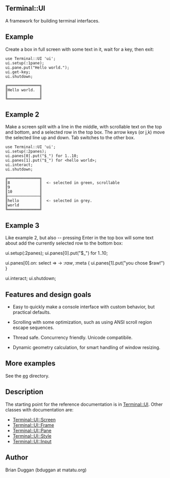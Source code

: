 ## Terminal::UI

A framework for building terminal interfaces.

## Example

Create a box in full screen with some text in it, wait for a key, then exit:

    use Terminal::UI 'ui';
    ui.setup(:1pane);
    ui.pane.put("Hello world.");
    ui.get-key;
    ui.shutdown;

    ╔══════════════╗
    ║Hello world.  ║
    ║              ║
    ╚══════════════╝

## Example 2

Make a screen split with a line in the middle, with scrollable text on the top
and bottom, and a selected row in the top box.  The arrow keys (or j,k) move
the selected line up and down.  Tab switches to the other box.

    use Terminal::UI 'ui';
    ui.setup(:2panes);
    ui.panes[0].put("$_") for 1..10;
    ui.panes[1].put("$_") for <hello world>;
    ui.interact;
    ui.shutdown;

    ╔══════════════╗
    ║8             ║  <- selected in green, scrollable
    ║9             ║
    ║10            ║
    ╟──────────────╢
    ║hello         ║  <- selected in grey.
    ║world         ║
    ╚══════════════╝

## Example 3

Like example 2, but also -- pressing Enter in the top box
will some text about add the currently selected row to the 
bottom box:

  ui.setup(:2panes);
  ui.panes[0].put("$_") for 1..10;

  ui.panes[0].on: select => -> :$raw, :$meta {
    ui.panes[1].put("you chose $raw!")
  }

  ui.interact;
  ui.shutdown;

## Features and design goals

* Easy to quickly make a console interface with custom behavior, but practical defaults.

* Scrolling with some optimization, such as using ANSI scroll region escape sequences.

* Thread safe.  Concurrency friendly.  Unicode compatibile.

* Dynamic geometry calculation, for smart handling of window resizing.

## More examples

See the [eg](https://git.sr.ht/~bduggan/raku-terminal-ui/tree/master/item/eg/) directory.

## Description

The starting point for the reference documentation is
in [Terminal::UI](https://git.sr.ht/~bduggan/raku-terminal-ui/tree/master/item/lib/Terminal/UI.md).  Other classes
with documentation are:

* [Terminal::UI::Screen](https://git.sr.ht/~bduggan/raku-terminal-ui/tree/master/item/lib/Terminal/UI/Screen.md)
* [Terminal::UI::Frame](https://git.sr.ht/~bduggan/raku-terminal-ui/tree/master/item/lib/Terminal/UI/Frame.md)
* [Terminal::UI::Pane](https://git.sr.ht/~bduggan/raku-terminal-ui/tree/master/item/lib/Terminal/UI/Pane.md)
* [Terminal::UI::Style](https://git.sr.ht/~bduggan/raku-terminal-ui/tree/master/item/lib/Terminal/UI/Style.md)
* [Terminal::UI::Input](https://git.sr.ht/~bduggan/raku-terminal-ui/tree/master/item/lib/Terminal/UI/Input.md)

## Author

Brian Duggan (bduggan at matatu.org)

